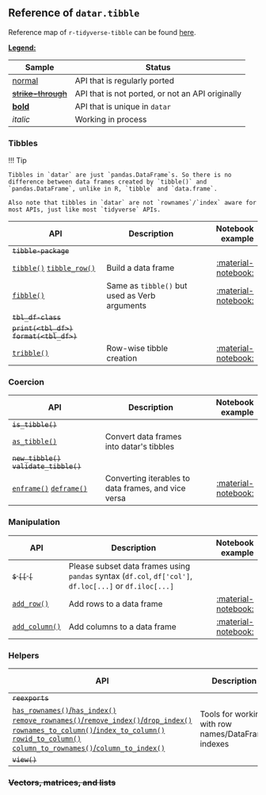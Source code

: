 <style>
.md-typeset__table {
   min-width: 100%;
}

.md-typeset table:not([class]) {
    display: table;
    max-width: 80%;
}
</style>

## Reference of `datar.tibble`

Reference map of `r-tidyverse-tibble` can be found [here][1].

<u>**Legend:**</u>

|Sample|Status|
|---|---|
|[normal]()|API that is regularly ported|
|<s>[strike-through]()</s>|API that is not ported, or not an API originally|
|[**bold**]()|API that is unique in `datar`|
|_italic_|Working in process|


### Tibbles

!!! Tip

    Tibbles in `datar` are just `pandas.DataFrame`s. So there is no difference between data frames created by `tibble()` and `pandas.DataFrame`, unlike in R, `tibble` and `data.frame`.

    Also note that tibbles in `datar` are not `rownames`/`index` aware for most APIs, just like most `tidyverse` APIs.

|API|Description|Notebook example|
|---|---|---:|
|<s>`tibble-package`</s>|||
|[`tibble()`][12] [`tibble_row()`][18]|Build a data frame| [:material-notebook:][2] |
|[`fibble()`][13]|Same as `tibble()` but used as Verb arguments| [:material-notebook:][2] |
|<s>`tbl_df-class`</s>|||
|<s>`print(<tbl_df>)`</s> <s>`format(<tbl_df>)`</s>|||
|[`tribble()`][3]|Row-wise tibble creation|[:material-notebook:][2]|

### Coercion

|API|Description|Notebook example|
|---|---|---:|
|<s>`is_tibble()`</s>|||
|[`as_tibble()`][19]|Convert data frames into datar's tibbles||
|<s>`new_tibble()`</s> <s>`validate_tibble()`</s>|||
|[`enframe()`][4] [`deframe()`][14]|Converting iterables to data frames, and vice versa| [:material-notebook:][5]|

### Manipulation

|API|Description|Notebook example|
|---|---|---:|
|<s>`$` `[[` `[`</s>|Please subset data frames using `pandas` syntax (`df.col`, `df['col']`, `df.loc[...]` or `df.iloc[...]`|
|[`add_row()`][6]| Add rows to a data frame | [:material-notebook:][7] |
|[`add_column()`][8]| Add columns to a data frame | [:material-notebook:][9] |

### Helpers

|API|Description|Notebook example|
|---|---|---:|
|<s>`reexports`</s>|||
|[`has_rownames()`/`has_index()`][10] [`remove_rownames()`/`remove_index()`/`drop_index()`][15] [`rownames_to_column()`/`index_to_column()`][16] [`rowid_to_column()` `column_to_rownames()`/`column_to_index()`][17]|Tools for working with row names/DataFrame indexes|[:material-notebook:][11]|
|<s>`view()`</s>|||

### <s>Vectors, matrices, and lists</s>


[1]: https://tibble.tidyverse.org/reference/index.html
[2]: ../../notebooks/tibble
[3]: ../../api/datar.tibble.tibble/#datar.tibble.tibble.tribble
[4]: ../../api/datar.tibble.verbs/#datar.tibble.verbs.enframe
[5]: ../../notebooks/enframe
[6]: ../../api/datar.tibble.verbs/#datar.tibble.verbs.add_row
[7]: ../../notebooks/add_row
[8]: ../../api/datar.tibble.verbs/#datar.tibble.verbs.add_column
[9]: ../../notebooks/add_column
[10]: ../../api/datar.tibble.verbs/#datar.tibble.verbs.has_rownames
[11]: ../../notebooks/rownames
[12]: ../../api/datar.tibble.tibble/#datar.tibble.tibble.tibble
[13]: ../../api/datar.tibble.tibble/#datar.tibble.tibble.fibble
[14]: ../../api/datar.tibble.verbs/#datar.tibble.verbs.deframe
[15]: ../../api/datar.tibble.verbs/#datar.tibble.verbs.remove_rownames
[16]: ../../api/datar.tibble.verbs/#datar.tibble.verbs.rownames_to_column
[17]: ../../api/datar.tibble.verbs/#datar.tibble.verbs.rowid_to_column
[18]: ../../api/datar.tibble.tibble/#datar.tibble.tibble.tibble_row
[19]: ../../api/datar.tibble.tibble/#datar.tibble.tibble.as_tibble
